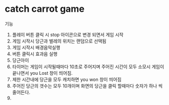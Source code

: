 # catch carrot game


기능 
1. 플레이 버튼 클릭 시 stop 아이콘으로 변경 되면서 게임 시작
2. 게임 시작시 당근과 벌레의 위치는 랜덤으로 선택됨
3. 게임 시작시 배경음악실행
4. 버튼 클릭시 효과음 실행
5. 당근아이
6. 타이머는 게임이 시작될때마다 10초로 주어지며 주어진 시간이 모두 소모시 게임이 끝나면서 you Lost 창이 띄어짐.
7. 제한 시간내에 당근을 모두 캐치하면 you won 창이 띄어짐
8. 주어진 당근의 갯수는 모두 10개이며 화면의 당근을 클릭 할때마다 숫자가 하나 씩 줄어든다. 
9. 

